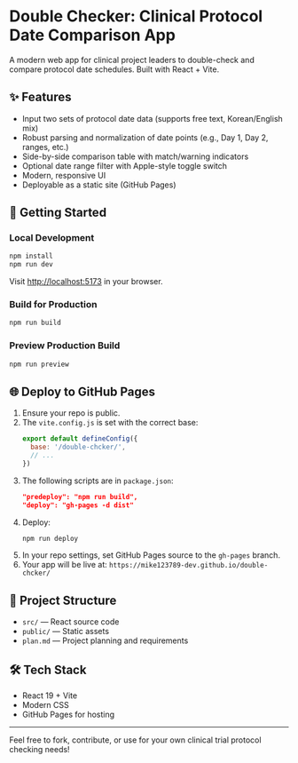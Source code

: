 # Double Checker: Clinical Protocol Date Comparison App

A modern web app for clinical project leaders to double-check and compare protocol date schedules. Built with React + Vite.

## ✨ Features
- Input two sets of protocol date data (supports free text, Korean/English mix)
- Robust parsing and normalization of date points (e.g., Day 1, Day 2, ranges, etc.)
- Side-by-side comparison table with match/warning indicators
- Optional date range filter with Apple-style toggle switch
- Modern, responsive UI
- Deployable as a static site (GitHub Pages)

## 🚀 Getting Started

### Local Development
```bash
npm install
npm run dev
```
Visit [http://localhost:5173](http://localhost:5173) in your browser.

### Build for Production
```bash
npm run build
```

### Preview Production Build
```bash
npm run preview
```

## 🌐 Deploy to GitHub Pages
1. Ensure your repo is public.
2. The `vite.config.js` is set with the correct base:
   ```js
   export default defineConfig({
     base: '/double-chcker/',
     // ...
   })
   ```
3. The following scripts are in `package.json`:
   ```json
   "predeploy": "npm run build",
   "deploy": "gh-pages -d dist"
   ```
4. Deploy:
   ```bash
   npm run deploy
   ```
5. In your repo settings, set GitHub Pages source to the `gh-pages` branch.
6. Your app will be live at: `https://mike123789-dev.github.io/double-chcker/`

## 📁 Project Structure
- `src/` — React source code
- `public/` — Static assets
- `plan.md` — Project planning and requirements

## 🛠️ Tech Stack
- React 19 + Vite
- Modern CSS
- GitHub Pages for hosting

---

Feel free to fork, contribute, or use for your own clinical trial protocol checking needs!
